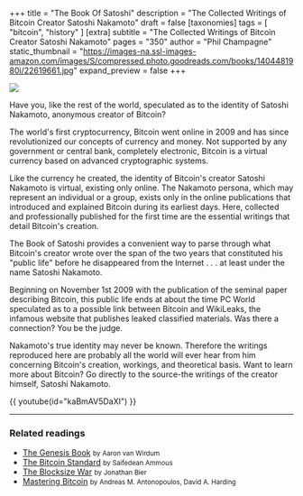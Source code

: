 +++
title = "The Book Of Satoshi"
description = "The Collected Writings of Bitcoin Creator Satoshi Nakamoto"
draft = false
[taxonomies]
tags = [ "bitcoin", "history" ]
[extra]
subtitle = "The Collected Writings of Bitcoin Creator Satoshi Nakamoto"
pages = "350"
author = "Phil Champagne"
static_thumbnail = "https://images-na.ssl-images-amazon.com/images/S/compressed.photo.goodreads.com/books/1404481980i/22619661.jpg"
expand_preview = false
+++

<img border="0" src="https://images-na.ssl-images-amazon.com/images/S/compressed.photo.goodreads.com/books/1404481980i/22619661.jpg" >

<!-- more -->

Have you, like the rest of the world, speculated as to the identity of Satoshi Nakamoto, anonymous creator of Bitcoin?

The world's first cryptocurrency, Bitcoin went online in 2009 and has since revolutionized our concepts of currency and money. Not supported by any government or central bank, completely electronic, Bitcoin is a virtual currency based on advanced cryptographic systems.

Like the currency he created, the identity of Bitcoin's creator Satoshi Nakamoto is virtual, existing only online. The Nakamoto persona, which may represent an individual or a group, exists only in the online publications that introduced and explained Bitcoin during its earliest days. Here, collected and professionally published for the first time are the essential writings that detail Bitcoin's creation.

The Book of Satoshi provides a convenient way to parse through what Bitcoin's creator wrote over the span of the two years that constituted his "public life" before he disappeared from the Internet . . . at least under the name Satoshi Nakamoto.

Beginning on November 1st 2009 with the publication of the seminal paper describing Bitcoin, this public life ends at about the time PC World speculated as to a possible link between Bitcoin and WikiLeaks, the infamous website that publishes leaked classified materials. Was there a connection? You be the judge.

Nakamoto's true identity may never be known. Therefore the writings reproduced here are probably all the world will ever hear from him concerning Bitcoin's creation, workings, and theoretical basis. Want to learn more about Bitcoin? Go directly to the source-the writings of the creator himself, Satoshi Nakamoto.

{{ youtube(id="kaBmAV5DaXI") }}

---

### Related readings

- [The Genesis Book](/readings/the-genesis-book/) <small>by Aaron van Wirdum</small>
- [The Bitcoin Standard](/readings/the-bitcoin-standard/) <small>by Saifedean Ammous</small>
- [The Blocksize War](/readings/the-blocksize-war/) <small>by Jonathan Bier</small>
- [Mastering Bitcoin](/readings/mastering-bitcoin/) <small>by Andreas M. Antonopoulos, David A. Harding</small>
